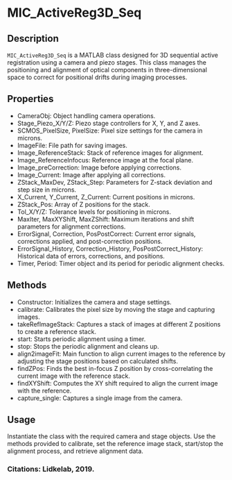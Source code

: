 # MIC_ActiveReg3D_Seq

## Description
`MIC_ActiveReg3D_Seq` is a MATLAB class designed for 3D sequential active registration using a camera and piezo stages. This class manages the positioning and alignment of optical components in three-dimensional space to correct for positional drifts during imaging processes.

## Properties
- CameraObj: Object handling camera operations.
- Stage_Piezo_X/Y/Z: Piezo stage controllers for X, Y, and Z axes.
- SCMOS_PixelSize, PixelSize: Pixel size settings for the camera in microns.
- ImageFile: File path for saving images.
- Image_ReferenceStack: Stack of reference images for alignment.
- Image_ReferenceInfocus: Reference image at the focal plane.
- Image_preCorrection: Image before applying corrections.
- Image_Current: Image after applying all corrections.
- ZStack_MaxDev, ZStack_Step: Parameters for Z-stack deviation and step size in microns.
- X_Current, Y_Current, Z_Current: Current positions in microns.
- ZStack_Pos: Array of Z positions for the stack.
- Tol_X/Y/Z: Tolerance levels for positioning in microns.
- MaxIter, MaxXYShift, MaxZShift: Maximum iterations and shift parameters for alignment corrections.
- ErrorSignal, Correction, PosPostCorrect: Current error signals, corrections applied, and post-correction positions.
- ErrorSignal_History, Correction_History, PosPostCorrect_History: Historical data of errors, corrections, and positions.
- Timer, Period: Timer object and its period for periodic alignment checks.

## Methods
- Constructor: Initializes the camera and stage settings.
- calibrate: Calibrates the pixel size by moving the stage and capturing images.
- takeRefImageStack: Captures a stack of images at different Z positions to create a reference stack.
- start: Starts periodic alignment using a timer.
- stop: Stops the periodic alignment and cleans up.
- align2imageFit: Main function to align current images to the reference by adjusting the stage positions based on calculated shifts.
- findZPos: Finds the best in-focus Z position by cross-correlating the current image with the reference stack.
- findXYShift: Computes the XY shift required to align the current image with the reference.
- capture_single: Captures a single image from the camera.

## Usage
Instantiate the class with the required camera and stage objects. Use the methods provided to calibrate, set the reference image stack, start/stop the alignment process, and retrieve alignment data.

### Citations: Lidkelab, 2019.

